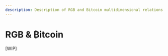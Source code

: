 ```yaml
---
description: Description of RGB and Bitcoin multidimensional relations
---
```


# RGB & ₿itcoin

\[WIP\]

